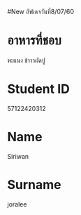 ﻿#New อัฟเดจวันที่8/07/60
# อาหารที่ชอบ 
พะแนง ข้าาวผัดปู
# Student ID
57122420312
# Name 
Siriwan
# Surname
joralee
